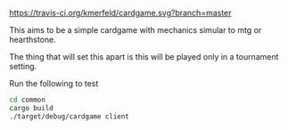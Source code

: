 https://travis-ci.org/kmerfeld/cardgame.svg?branch=master

This aims to be a simple cardgame with mechanics simular to 
mtg or hearthstone.

The thing that will set this apart is this will be played only 
in a tournament setting. 


Run the following to test 
```bash
cd common
cargo build
./target/debug/cardgame client
```
